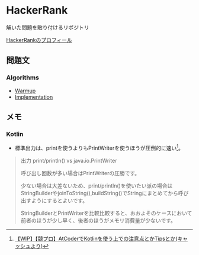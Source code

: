 # HackerRank

解いた問題を貼り付けるリポジトリ

[HackerRankのプロフィール](https://www.hackerrank.com/Tatsumi0000?h_r=internal-search&hr_r=1)

## 問題文

### Algorithms

- [Warmup](https://www.hackerrank.com/domains/algorithms?filters%5Bsubdomains%5D%5B%5D=warmup)
- [Implementation](https://www.hackerrank.com/domains/algorithms?filters%5Bsubdomains%5D%5B%5D=implementation)

## メモ

### Kotlin

- 標準出力は、printを使うよりもPrintWriterを使うほうが圧倒的に速い[^1]。

> 出力 print/println() vs java.io.PrintWriter
>
>呼び出し回数が多い場合はPrintWriterの圧勝です。
>
>少ない場合は大差ないため、print/println()を使いたい派の場合はStringBuilderやjoinToString(),buildString()でStringにまとめてから呼び出すようにするとよいです。
>
>StringBuilderとPrintWriterを比較比較すると、おおよそのケースにおいて前者のほうが少し早く、後者のほうがメモリ消費量が少ないです。


[^1]: [【WIP】【競プロ】AtCoderでKotlinを使う上での注意点とかTipsとか(キャッシュより)](https://webcache.googleusercontent.com/search?q=cache:SDOvZnWIXdIJ:https://qiita.com/da_louis/items/3c5a2e834c3d8cd01753+&cd=1&hl=ja&ct=clnk&gl=jp&client=firefox-b-d)
